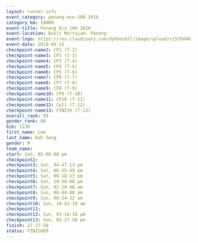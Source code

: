 ```yaml
--- 
layout: runner-info 
event_category: penang-eco-100-2018 
category_km: 100KM 
event-title: Penang Eco 100 2018 
event-location: Bukit Mertajam, Penang 
event-logo: https://res.cloudinary.com/dykbosktl/image/upload/v1576648106/Logo/Logo_lovxhg.jpg 
event-date: 2018-05-12 
checkpoint-name2: CP1 (T-2) 
checkpoint-name3: CP2 (T-3) 
checkpoint-name4: CP3 (T-4) 
checkpoint-name5: CP4 (T-5) 
checkpoint-name6: CP5 (T-6) 
checkpoint-name7: CP6 (T-7) 
checkpoint-name8: CP7 (T-8) 
checkpoint-name9: CP8 (T-9) 
checkpoint-name10: CP9 (T-10) 
checkpoint-name11: CP10 (T-11) 
checkpoint-name12: Cp11 (T-12) 
checkpoint-name13: FINISH (T-13) 
overall_rank: 95
gender_rank: 80
bib: 1130
first_name: Lee
last_name: Kah Seng
gender: M
team_name: 
start: Sat, 02-00-00 pm
checkpoint2: 
checkpoint3: Sat, 04-47-13 pm
checkpoint4: Sat, 06-35-49 pm
checkpoint5: Sat, 09-18-13 pm
checkpoint6: Sat, 10-58-08 pm
checkpoint7: Sun, 02-28-48 am
checkpoint8: Sun, 06-04-00 am
checkpoint9: Sun, 08-24-32 am
checkpoint10: Sun, 10-42-19 am
checkpoint11: 
checkpoint12: Sun, 03-16-16 pm
checkpoint13: Sun, 05-37-50 pm
finish: 27-37-50
status: FINISHER
--- 
```

